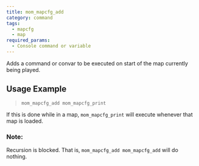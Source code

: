 ```yaml
---
title: mom_mapcfg_add
category: command
tags:
  - mapcfg
  - map
required_params: 
  - Console command or variable
---
```


Adds a command or convar to be executed on start of the map currently being played.

## Usage Example

> `mom_mapcfg_add mom_mapcfg_print`

If this is done while in a map, `mom_mapcfg_print` will execute whenever that map is loaded. 

### Note:
Recursion is blocked. That is, `mom_mapcfg_add mom_mapcfg_add` will do nothing.